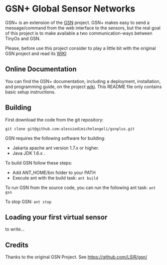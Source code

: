 # GSN+ Global Sensor Networks

GSN+ is an extension of the [GSN](https://github.com/LSIR/gsn) project.
GSN+ makes easy to send a message/command from the web interface to the sensors, but the real goal of this project is to make available a two communication-ways between TinyOs and GSN.

Please, before use this project consider to play a little bit with the original GSN project and read its [WIKI](https://github.com/LSIR/gsn/wiki) 

## Online Documentation

You can find the GSN+ documentation, including a deployment, installation, and programming
guide, on the project [wiki](https://github.com/mysite).
This README file only contains basic setup instructions.

## Building

First download the code from the git repository:

	git clone git@github.com:alessiodimichelangeli/gsnplus.git

GSN requires the following software for building:

* Jakarta apache ant version 1.7.x or higher.
* Java JDK 1.6.x .

To build GSN follow these steps:
* Add ANT_HOME/bin folder to your PATH
* Execute ant with the build task:
	``ant build``

To run GSN from the source code, you can run the following ant task:
	``ant gsn``

To stop GSN:
	``ant stop``

## Loading your first virtual sensor

to write...

## Credits

Thanks to the original GSN Project.
See https://github.com/LSIR/gsn/
